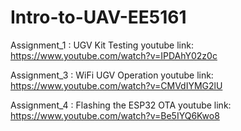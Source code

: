 # Intro-to-UAV-EE5161
Assignment_1 : UGV Kit Testing
youtube link: https://www.youtube.com/watch?v=IPDAhY02z0c


Assignment_3 : WiFi UGV Operation
youtube link: https://www.youtube.com/watch?v=CMVdIYMG2lU


Assignment_4 : Flashing the ESP32 OTA 
youtube link: https://www.youtube.com/watch?v=Be5IYQ6Kwo8
